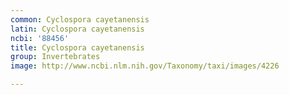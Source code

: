 ```yaml
---
common: Cyclospora cayetanensis
latin: Cyclospora cayetanensis
ncbi: '88456'
title: Cyclospora cayetanensis
group: Invertebrates
image: http://www.ncbi.nlm.nih.gov/Taxonomy/taxi/images/4226

---
```

